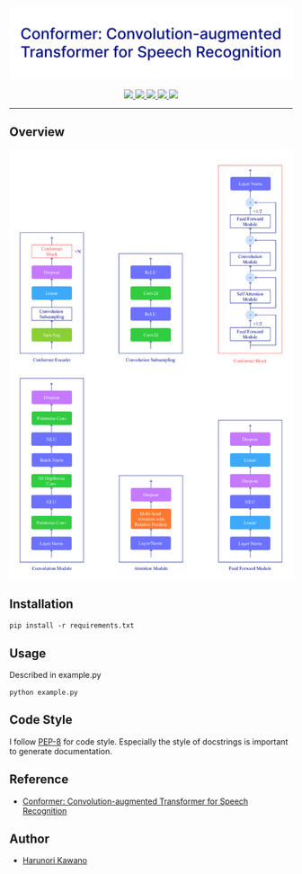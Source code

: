 <div align="center">
    <img src="docs/title.png" width="800px">
</div>

<br/>
 <div align="center">
    <a href="https://arxiv.org/pdf/2005.08100.pdf">
        <img src="https://img.shields.io/badge/model-Conformer-red"> 
     </a>
     <a href="https://github.com/HarunoriKawano/Conformer/blob/main/LICENSE">
        <img src="https://img.shields.io/badge/license-Apache--2.0-informational"> 
     </a>
     <a href="https://github.com/pytorch/pytorch">
        <img src="https://img.shields.io/badge/framework-PyTorch-informational"> 
     </a>
     <a href="https://www.python.org/dev/peps/pep-0008/">
        <img src="https://img.shields.io/badge/codestyle-PEP--8-informational"> 
     </a>
    <a href="https://github.com/HarunoriKawano/Conformer">
        <img src="https://img.shields.io/badge/build-passing-success"> 
    </a>
</div>

***

## Overview
<!-- https://github.com/HarunoriKawano/Conformer/blob/main/docs/overview.png -->
<div align="left">
    <img src="docs/overview.png" width="600px" >
</div>

## Installation
  
```
pip install -r requirements.txt  
```

## Usage

Described in example.py
```
python example.py
```
 
## Code Style
I follow [PEP-8](https://www.python.org/dev/peps/pep-0008/) for code style. Especially the style of docstrings is important to generate documentation.  
  
## Reference
- [Conformer: Convolution-augmented Transformer for Speech Recognition](https://arxiv.org/pdf/2005.08100.pdf)
  
## Author
  
* [Harunori Kawano](https://harunorikawano.github.io/)